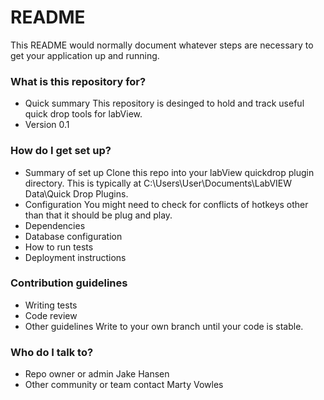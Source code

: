 # README #

This README would normally document whatever steps are necessary to get your application up and running.

### What is this repository for? ###

* Quick summary
This repository is desinged to hold and track useful quick drop tools for labView. 
* Version
0.1

### How do I get set up? ###

* Summary of set up
Clone this repo into your labView quickdrop plugin directory. This is typically at C:\Users\User\Documents\LabVIEW Data\Quick Drop Plugins.
* Configuration
You might need to check for conflicts of hotkeys other than that it should be plug and play.
* Dependencies
* Database configuration
* How to run tests
* Deployment instructions

### Contribution guidelines ###

* Writing tests
* Code review
* Other guidelines
Write to your own branch until your code is stable. 

### Who do I talk to? ###

* Repo owner or admin
Jake Hansen
* Other community or team contact
Marty Vowles
